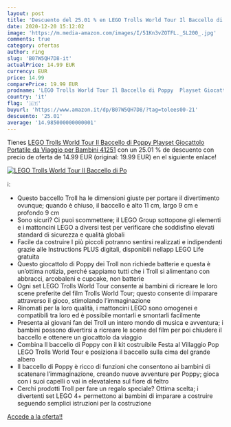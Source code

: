 ```yaml
---
layout: post
title: 'Descuento del 25.01 % en LEGO Trolls World Tour Il Baccello di Po'
date: 2020-12-20 15:12:02
image: 'https://m.media-amazon.com/images/I/51Kn3vZOTFL._SL200_.jpg'
comments: true
category: ofertas
author: ring
slug: 'B07W5QH7D8-it'
actualPrice: 14.99 EUR
currency: EUR
price: 14.99
comparePrice: 19.99 EUR
prodname: 'LEGO Trolls World Tour Il Baccello di Poppy  Playset Giocattolo Portatile da Viaggio per Bambini  41251'
country: 'it'
flag: '🇮🇹'
buyurl: 'https://www.amazon.it/dp/B07W5QH7D8/?tag=tolees00-21'
descuento: '25.01'
average: '14.985000000000001'
---
```


Tienes [LEGO Trolls World Tour Il Baccello di Poppy  Playset Giocattolo Portatile da Viaggio per Bambini  41251](https://www.amazon.it/dp/B07W5QH7D8/?tag=tolees00-21) con un 25.01 % de descuento con precio de oferta de 14.99 EUR (original: 19.99 EUR) en el siguiente enlace!

[![LEGO Trolls World Tour Il Baccello di Po](https://m.media-amazon.com/images/I/51Kn3vZOTFL._SL200_.jpg)](https://www.amazon.it/dp/B07W5QH7D8/?tag=tolees00-21)

ℹ️:

- Questo baccello Troll ha le dimensioni giuste per portare il divertimento ovunque; quando è chiuso, il baccello è alto 11 cm, largo 9 cm e profondo 9 cm
- Sono sicuri? Ci puoi scommettere; il LEGO Group sottopone gli elementi e i mattoncini LEGO a diversi test per verificare che soddisfino elevati standard di sicurezza e qualità globali
- Facile da costruire I più piccoli potranno sentirsi realizzati e indipendenti grazie alle Instructions PLUS digitali, disponibili nellapp LEGO Life gratuita
- Questo giocattolo di Poppy dei Troll non richiede batterie e questa è un’ottima notizia, perché sappiamo tutti che i Troll si alimentano con abbracci, arcobaleni e cupcake, non batterie
- Ogni set LEGO Trolls World Tour consente ai bambini di ricreare le loro scene preferite del film Trolls World Tour; questo consente di imparare attraverso il gioco, stimolando l’immaginazione
- Rinomati per la loro qualità, i mattoncini LEGO sono omogenei e compatibili tra loro ed è possibile montarli e smontarli facilmente
- Presenta ai giovani fan dei Troll un intero mondo di musica e avventura; i bambini possono divertirsi a ricreare le scene del film per poi chiudere il baccello e ottenere un giocattolo da viaggio
- Combina Il baccello di Poppy con il kit costruibile Festa al Villaggio Pop LEGO Trolls World Tour e posiziona il baccello sulla cima del grande albero
- Il baccello di Poppy è ricco di funzioni che consentono ai bambini di scatenare l’immaginazione, creando nuove avventure per Poppy; gioca con i suoi capelli o vai in elevatalena sul fiore di feltro
- Cerchi prodotti Troll per fare un regalo speciale? Ottima scelta; i divertenti set LEGO 4+ permettono ai bambini di imparare a costruire seguendo semplici istruzioni per la costruzione

[Accede a la oferta!!](https://www.amazon.it/dp/B07W5QH7D8/?tag=tolees00-21)
